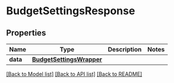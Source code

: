 # BudgetSettingsResponse

## Properties
Name | Type | Description | Notes
------------ | ------------- | ------------- | -------------
**data** | [**BudgetSettingsWrapper**](BudgetSettingsWrapper.md) |  | 

[[Back to Model list]](../README.md#documentation-for-models) [[Back to API list]](../README.md#documentation-for-api-endpoints) [[Back to README]](../README.md)


